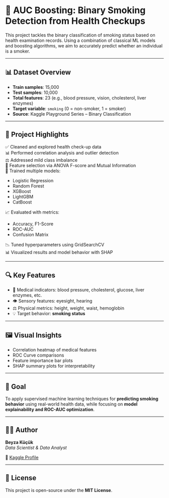 # 🚬 AUC Boosting: Binary Smoking Detection from Health Checkups

This project tackles the binary classification of smoking status based on health examination records. Using a combination of classical ML models and boosting algorithms, we aim to accurately predict whether an individual is a smoker.

---

## 📊 Dataset Overview

- **Train samples**: 15,000
- **Test samples**: 10,000
- **Total features**: 23 (e.g., blood pressure, vision, cholesterol, liver enzymes)
- **Target variable**: `smoking` (0 = non-smoker, 1 = smoker)
- **Source**: Kaggle Playground Series – Binary Classification

---

## 📌 Project Highlights

✅ Cleaned and explored health check-up data  
📊 Performed correlation analysis and outlier detection  
⚖️ Addressed mild class imbalance  
🧬 Feature selection via ANOVA F-score and Mutual Information  
🤖 Trained multiple models:
- Logistic Regression  
- Random Forest  
- XGBoost  
- LightGBM  
- CatBoost  

📈 Evaluated with metrics:
- Accuracy, F1-Score  
- ROC-AUC  
- Confusion Matrix  

📉 Tuned hyperparameters using GridSearchCV  
📊 Visualized results and model behavior with SHAP

---

## 🔍 Key Features

- 🔬 Medical indicators: blood pressure, cholesterol, glucose, liver enzymes, etc.  
- 👁️ Sensory features: eyesight, hearing  
- ⚖️ Physical metrics: height, weight, waist, hemoglobin  
- 💡 Target behavior: **smoking status**

---

## 🖼️ Visual Insights

- Correlation heatmap of medical features  
- ROC Curve comparisons  
- Feature importance bar plots  
- SHAP summary plots for interpretability  

---

## 🚀 Goal

To apply supervised machine learning techniques for **predicting smoking behavior** using real-world health data, while focusing on **model explainability and ROC-AUC optimization**.

---

## 👩‍💻 Author

**Beyza Küçük**  
*Data Scientist & Data Analyst*

📍 [Kaggle Profile](https://www.kaggle.com/beyzakucuk)

---

## 📜 License

This project is open-source under the **MIT License**.
